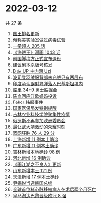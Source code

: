 # 2022-03-12

共 27 条

<!-- BEGIN ZHIHUSEARCH -->
<!-- 最后更新时间 Sat Mar 12 2022 16:11:16 GMT+0800 (China Standard Time) -->
1. [国王排名更新](https://www.zhihu.com/search?q=国王排名)
1. [俄称美实验室做过病毒试验](https://www.zhihu.com/search?q=蝙蝠新冠病毒样本试验)
1. [一拳超人 205 话](https://www.zhihu.com/search?q=一拳超人)
1. [《海贼王》漫画 1043 话](https://www.zhihu.com/search?q=海贼王)
1. [前国脚梅方正式宣布退役](https://www.zhihu.com/search?q=梅方退役)
1. [建议剧本杀版号核发](https://www.zhihu.com/search?q=剧本杀)
1. [B 站 UP 主内涵 Uzi](https://www.zhihu.com/search?q=uzi)
1. [波司登羽绒服背部未充绒只有两层布](https://www.zhihu.com/search?q=波司登羽绒服)
1. [印度承认误射导弹落入巴基斯坦境内](https://www.zhihu.com/search?q=印度误射导弹)
1. [库里 34+9 勇士胜掘金](https://www.zhihu.com/search?q=勇士)
1. [陈岚回应江歌妈妈投诉](https://www.zhihu.com/search?q=江歌妈妈陈岚)
1. [Faker 韩服事件 ](https://www.zhihu.com/search?q=faker)
1. [国家医保局发特别提醒](https://www.zhihu.com/search?q=医保停用诈骗短信)
1. [吉林农业科技学院聚集性疫情](https://www.zhihu.com/search?q=吉林农业科技学院疫情)
1. [俄罗斯不再参加欧洲委员会](https://www.zhihu.com/search?q=欧洲委员会)
1. [最让武大靖激动的荣耀时刻](https://www.zhihu.com/search?q=武大靖)
1. [篮网狂胜 76 人 29 分](https://www.zhihu.com/search?q=篮网)
1. [上海新增 11 例本土确诊](https://www.zhihu.com/search?q=上海疫情)
1. [广东新增 11 例本土确诊](https://www.zhihu.com/search?q=广东疫情)
1. [吉林新增本地确诊 98 例](https://www.zhihu.com/search?q=吉林疫情)
1. [河北新增 16 例确诊](https://www.zhihu.com/search?q=河北疫情)
1. [《画江湖之不良人》更新](https://www.zhihu.com/search?q=画江湖之不良人)
1. [山东新增本土 121 例](https://www.zhihu.com/search?q=山东疫情)
1. [天津新增 17 例本土确诊](https://www.zhihu.com/search?q=天津疫情)
1. [尹锡悦当选韩国总统](https://www.zhihu.com/search?q=韩国总统)
1. [全球首位猪心脏移植病人在术后两个月死亡](https://www.zhihu.com/search?q=猪心脏移植)
1. [皇马淘汰巴黎晋级欧冠 8 强](https://www.zhihu.com/search?q=皇马)
<!-- END ZHIHUSEARCH -->
